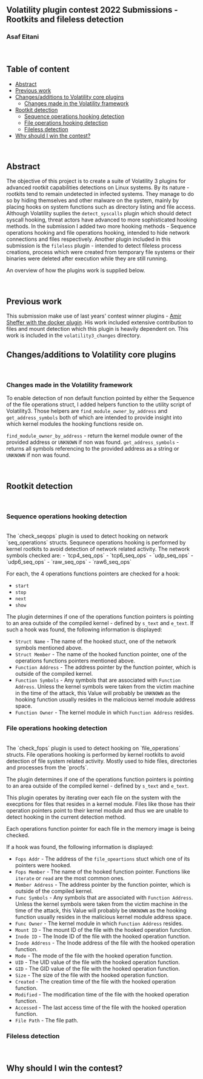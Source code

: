 ## Volatility plugin contest 2022 Submissions - Rootkits and fileless detection
### Asaf Eitani

<br>

## Table of content
<!-- TOC start -->
- [Abstract](#abstract)
- [Previous work](#previous-work)
- [Changes/additions to Volatility core plugins](#volatility-changes)
  - [Changes made in the Volatility framework](#volatility-framework-changes)
- [Rootkit detection](#rootkit)
  - [Sequence operations hooking detection](#seqops)
  - [File operations hooking detection](#fops)
  - [Fileless detection](#fileless)
- [Why should I win the contest?](#why-should-I-win-the-contest)
<!-- TOC end -->

<br>

## Abstract <!-- TOC --><a name="abstract"></a>
The objective of this project is to create a suite of Volatility 3 plugins for advanced rootkit capabilities detections on Linux systems.
By its nature - rootkits tend to remain undetected in infected systems.
They manage to do so by hiding themselves and other malware on the system, mainly by placing hooks on system functions such as directory listing and file access.
Although Volatility suplies the `detect_syscalls` plugin which should detect syscall hooking, threat actors have advanced to more sophisticated hooking methods.
In the submission I added two more hooking methods - Sequence operations hooking and file operations hooking, intended to hide network connections and files respectively.
Another plugin included in this submission is the `fileless` plugin - intended to detect fileless process creations, process which were created from temporary file systems or their binaries were deleted after execution while they are still running.

An overview of how the plugins work is supplied below.

<br>

## Previous work <!-- TOC --><a name="previous-work"></a>
This submission make use of last years' contest winner plugins - <a href="https://github.com/amir9339/volatility-docker">Amir Sheffer with the docker plugin</a>.
His work included extensive contribution to files and mount detection which this plugin is heavily dependent on.
This work is included in the `volatility3_changes` directory.
<br>

## Changes/additions to Volatility core plugins <!-- TOC --><a name="volatility-changes"></a>

<br>

### Changes made in the Volatility framework <!-- TOC --><a name="volatility-framework-changes"></a>

To enable detection of non default function pointed by either the Sequence of the file operations struct, I added helpers function to the utility script of Volatility3.
Those helpers are `find_module_owner_by_address` and `get_address_symbols` both of which are intended to provide insight into which kernel modules the hooking functions reside on.

`find_module_owner_by_address` - return the kernel module owner of the provided address or `UNKNOWN` if non was found.
`get_address_symbols` - returns all symbols referencing to the provided address as a string or `UNKNOWN` if non was found.

<br>

## Rootkit detection <!-- TOC --><a name="rootkit"></a>

<br>

### Sequence operations hooking detection <!-- TOC --><a name="seqops"></a>
<br>
The `check_seqops` plugin is used to detect hooking on network `seq_operations` structs.
Sequnece operations hooking is performed by kernel rootkits to avoid detection of network related activity.
The network symbols checked are:
- `tcp4_seq_ops`
- `tcp6_seq_ops`
- `udp_seq_ops`
- `udp6_seq_ops`
- `raw_seq_ops`
- `raw6_seq_ops`

For each, the 4 operations functions pointers are checked for a hook:
- `start`
- `stop`
- `next`
- `show`

The plugin determines if one of the operations function pointers is pointing to an area outside of the compiled kernel - defined by `s_text` and `e_text`.
If such a hook was found, the following information is displayed:
- `Struct Name` - The name of the hooked stuct, one of the network symbols mentioned above.
- `Struct Member` - The name of the hooked function pointer, one of the operations functions pointers mentioned above.
- `Function Address` - The address pointer by the function pointer, which is outside of the compiled kernel.
- `Function Symbols` - Any symbols that are associated with `Function Address`. Unless the kernel symbols were taken from the victim machine in the time of the attack, this Value will probably be `UNKNOWN` as the hooking function usually resides in the malicious kernel module address space.
- `Function Owner` - The kernel module in which `Function Address` resides.


### File operations hooking detection <!-- TOC --><a name="fops"></a>
<br>
The `check_fops` plugin is used to detect hooking on `file_operations` structs.
File operations hooking is performed by kernel rootkits to avoid detection of file system related activity.
Mostly used to hide files, directories and processes from the `procfs`.

The plugin determines if one of the operations function pointers is pointing to an area outside of the compiled kernel - defined by `s_text` and `e_text`.

This plugin operates by iterating over each file on the system with the execptions for files that resides in a kernel module.
Files like those has their operation pointers point to their kernel module and thus we are unable to detect hooking in the current detection method.

Each operations function pointer for each file in the memory image is being checked.

If a hook was found, the following information is displayed:
- `Fops Addr` - The address of the `file_opeartions` stuct which one of its pointers were hooked.
- `Fops Member` - The name of the hooked function pointer. Functions like `iterate` or `read` are the most common ones.
- `Member Address` - The address pointer by the function pointer, which is outside of the compiled kernel.
- `Func Symbols` - Any symbols that are associated with `Function Address`. Unless the kernel symbols were taken from the victim machine in the time of the attack, this Value will probably be `UNKNOWN` as the hooking function usually resides in the malicious kernel module address space.
- `Func Owner` - The kernel module in which `Function Address` resides.
- `Mount ID` - The mount ID of the file with the hooked operation function.
- `Inode ID` - The Inode ID of the file with the hooked operation function.
- `Inode Address` - The Inode address of the file with the hooked operation function.
- `Mode` - The mode of the file with the hooked operation function.
- `UID` - The UID value of the file with the hooked operation function.
- `GID` - The GID value of the file with the hooked operation function.
- `Size` - The size of the file with the hooked operation function.
- `Created` - The creation time of the file with the hooked operation function.
- `Modified` - The modification time of the file with the hooked operation function.
- `Accessed` - The last access time of the file with the hooked operation function.
- `File Path` - The file path.


### Fileless detection <!-- TOC --><a name="fileless"></a>
<br>

## Why should I win the contest? <!-- TOC --><a name="why-should-I-win-the-contest"></a>
